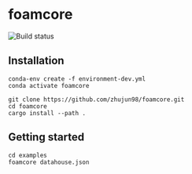 # foamcore

![Build status](https://github.com/zhujun98/foamcore/actions/workflows/rust.yml/badge.svg)


## Installation

```shell
conda-env create -f environment-dev.yml
conda activate foamcore

git clone https://github.com/zhujun98/foamcore.git
cd foamcore
cargo install --path .
```

## Getting started

```shell
cd examples
foamcore datahouse.json
```